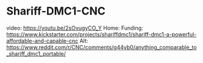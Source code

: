 # Shariff-DMC1-CNC
video: https://youtu.be/2sOvugyCO_Y Home: Funding: https://www.kickstarter.com/projects/shariffdmc1/shariff-dmc1-a-powerful-affordable-and-capable-cnc Alt: https://www.reddit.com/r/CNC/comments/g44yb0/anything_comparable_to_shariff_dmc1_portable/
